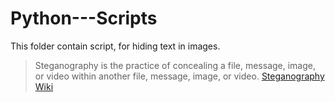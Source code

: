 # Python---Scripts
This folder contain script, for hiding text in images.

>Steganography is the practice of concealing a file, message, image, or video within another file, message, image, or video.
[Steganography Wiki](https://en.wikipedia.org/wiki/Steganography)